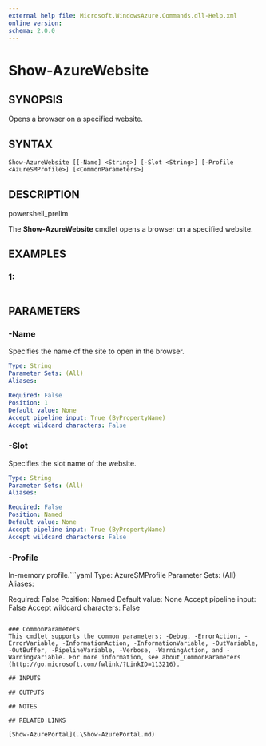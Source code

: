 ```yaml
---
external help file: Microsoft.WindowsAzure.Commands.dll-Help.xml
online version: 
schema: 2.0.0
---
```


# Show-AzureWebsite

## SYNOPSIS
Opens a browser on a specified website.

## SYNTAX

```
Show-AzureWebsite [[-Name] <String>] [-Slot <String>] [-Profile <AzureSMProfile>] [<CommonParameters>]
```

## DESCRIPTION
powershell_prelim

The **Show-AzureWebsite** cmdlet opens a browser on a specified website.

## EXAMPLES

### 1:
```

```

## PARAMETERS

### -Name
Specifies the name of the site to open in the browser.

```yaml
Type: String
Parameter Sets: (All)
Aliases: 

Required: False
Position: 1
Default value: None
Accept pipeline input: True (ByPropertyName)
Accept wildcard characters: False
```

### -Slot
Specifies the slot name of the website.

```yaml
Type: String
Parameter Sets: (All)
Aliases: 

Required: False
Position: Named
Default value: None
Accept pipeline input: True (ByPropertyName)
Accept wildcard characters: False
```

### -Profile
In-memory profile.```yaml
Type: AzureSMProfile
Parameter Sets: (All)
Aliases: 

Required: False
Position: Named
Default value: None
Accept pipeline input: False
Accept wildcard characters: False
```

### CommonParameters
This cmdlet supports the common parameters: -Debug, -ErrorAction, -ErrorVariable, -InformationAction, -InformationVariable, -OutVariable, -OutBuffer, -PipelineVariable, -Verbose, -WarningAction, and -WarningVariable. For more information, see about_CommonParameters (http://go.microsoft.com/fwlink/?LinkID=113216).

## INPUTS

## OUTPUTS

## NOTES

## RELATED LINKS

[Show-AzurePortal](.\Show-AzurePortal.md)

